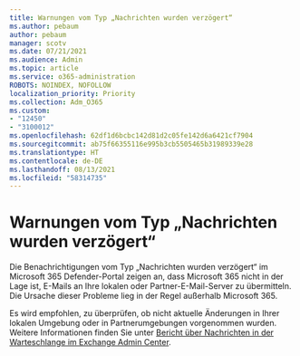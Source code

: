```yaml
---
title: Warnungen vom Typ „Nachrichten wurden verzögert“
ms.author: pebaum
author: pebaum
manager: scotv
ms.date: 07/21/2021
ms.audience: Admin
ms.topic: article
ms.service: o365-administration
ROBOTS: NOINDEX, NOFOLLOW
localization_priority: Priority
ms.collection: Adm_O365
ms.custom:
- "12450"
- "3100012"
ms.openlocfilehash: 62df1d6bcbc142d81d2c05fe142d6a6421cf7904
ms.sourcegitcommit: ab75f66355116e995b3cb5505465b31989339e28
ms.translationtype: HT
ms.contentlocale: de-DE
ms.lasthandoff: 08/13/2021
ms.locfileid: "58314735"
---
```

# <a name="messages-have-been-delayed-alerts"></a>Warnungen vom Typ „Nachrichten wurden verzögert“

Die Benachrichtigungen vom Typ „Nachrichten wurden verzögert“ im Microsoft 365 Defender-Portal zeigen an, dass Microsoft 365 nicht in der Lage ist, E-Mails an Ihre lokalen oder Partner-E-Mail-Server zu übermitteln. Die Ursache dieser Probleme lieg in der Regel außerhalb Microsoft 365.

Es wird empfohlen, zu überprüfen, ob nicht aktuelle Änderungen in Ihrer lokalen Umgebung oder in Partnerumgebungen vorgenommen wurden. Weitere Informationen finden Sie unter [Bericht über Nachrichten in der Warteschlange im Exchange Admin Center](https://docs.microsoft.com/exchange/monitoring/mail-flow-reports/mfr-queued-messages-report).
